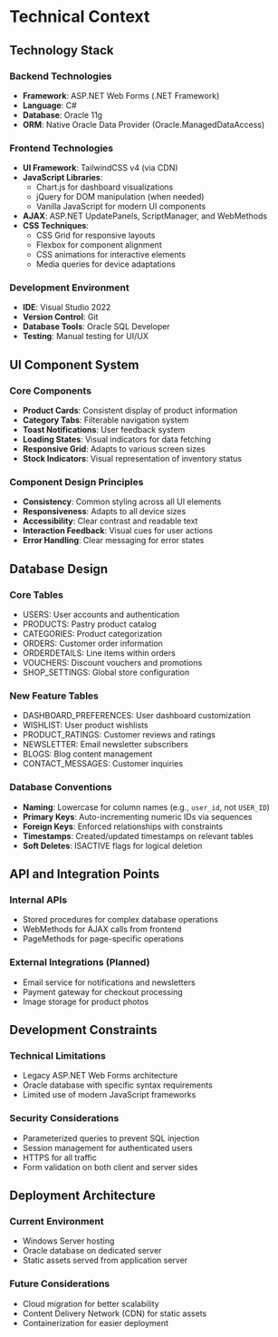 # Technical Context

## Technology Stack

### Backend Technologies
- **Framework**: ASP.NET Web Forms (.NET Framework)
- **Language**: C#
- **Database**: Oracle 11g
- **ORM**: Native Oracle Data Provider (Oracle.ManagedDataAccess)

### Frontend Technologies
- **UI Framework**: TailwindCSS v4 (via CDN)
- **JavaScript Libraries**: 
  - Chart.js for dashboard visualizations
  - jQuery for DOM manipulation (when needed)
  - Vanilla JavaScript for modern UI components
- **AJAX**: ASP.NET UpdatePanels, ScriptManager, and WebMethods
- **CSS Techniques**:
  - CSS Grid for responsive layouts
  - Flexbox for component alignment
  - CSS animations for interactive elements
  - Media queries for device adaptations

### Development Environment
- **IDE**: Visual Studio 2022
- **Version Control**: Git
- **Database Tools**: Oracle SQL Developer
- **Testing**: Manual testing for UI/UX

## UI Component System

### Core Components
- **Product Cards**: Consistent display of product information
- **Category Tabs**: Filterable navigation system
- **Toast Notifications**: User feedback system
- **Loading States**: Visual indicators for data fetching
- **Responsive Grid**: Adapts to various screen sizes
- **Stock Indicators**: Visual representation of inventory status

### Component Design Principles
- **Consistency**: Common styling across all UI elements
- **Responsiveness**: Adapts to all device sizes
- **Accessibility**: Clear contrast and readable text
- **Interaction Feedback**: Visual cues for user actions
- **Error Handling**: Clear messaging for error states

## Database Design

### Core Tables
- USERS: User accounts and authentication
- PRODUCTS: Pastry product catalog
- CATEGORIES: Product categorization
- ORDERS: Customer order information
- ORDERDETAILS: Line items within orders
- VOUCHERS: Discount vouchers and promotions
- SHOP_SETTINGS: Global store configuration

### New Feature Tables
- DASHBOARD_PREFERENCES: User dashboard customization
- WISHLIST: User product wishlists
- PRODUCT_RATINGS: Customer reviews and ratings
- NEWSLETTER: Email newsletter subscribers
- BLOGS: Blog content management
- CONTACT_MESSAGES: Customer inquiries

### Database Conventions
- **Naming**: Lowercase for column names (e.g., `user_id`, not `USER_ID`)
- **Primary Keys**: Auto-incrementing numeric IDs via sequences
- **Foreign Keys**: Enforced relationships with constraints
- **Timestamps**: Created/updated timestamps on relevant tables
- **Soft Deletes**: ISACTIVE flags for logical deletion

## API and Integration Points

### Internal APIs
- Stored procedures for complex database operations
- WebMethods for AJAX calls from frontend
- PageMethods for page-specific operations

### External Integrations (Planned)
- Email service for notifications and newsletters
- Payment gateway for checkout processing
- Image storage for product photos

## Development Constraints

### Technical Limitations
- Legacy ASP.NET Web Forms architecture
- Oracle database with specific syntax requirements
- Limited use of modern JavaScript frameworks

### Security Considerations
- Parameterized queries to prevent SQL injection
- Session management for authenticated users
- HTTPS for all traffic
- Form validation on both client and server sides

## Deployment Architecture

### Current Environment
- Windows Server hosting
- Oracle database on dedicated server
- Static assets served from application server

### Future Considerations
- Cloud migration for better scalability
- Content Delivery Network (CDN) for static assets
- Containerization for easier deployment 